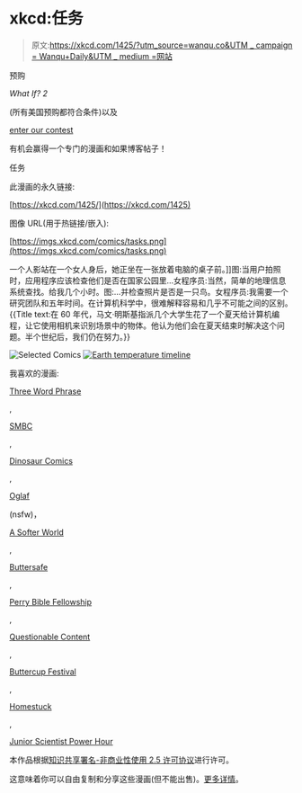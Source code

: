 # xkcd:任务

> 原文:[https://xkcd.com/1425/?utm_source=wanqu.co&UTM _ campaign = Wanqu+Daily&UTM _ medium =网站](https://xkcd.com/1425/?utm_source=wanqu.co&utm_campaign=Wanqu+Daily&utm_medium=website)

预购

*What If? 2*

(所有美国预购都符合条件)以及

[enter our contest](https://sites.prh.com/whatif2)

有机会赢得一个专门的漫画和如果博客帖子！

任务

此漫画的永久链接:

[https://xkcd.com/1425/](https://xkcd.com/1425)

图像 URL(用于热链接/嵌入):

[https://imgs.xkcd.com/comics/tasks.png](https://imgs.xkcd.com/comics/tasks.png)

一个人影站在一个女人身后，她正坐在一张放着电脑的桌子前。]]图:当用户拍照时，应用程序应该检查他们是否在国家公园里...女程序员:当然，简单的地理信息系统查找。给我几个小时。图:...并检查照片是否是一只鸟。女程序员:我需要一个研究团队和五年时间。在计算机科学中，很难解释容易和几乎不可能之间的区别。{{Title text:在 60 年代，马文·明斯基指派几个大学生花了一个夏天给计算机编程，让它使用相机来识别场景中的物体。他认为他们会在夏天结束时解决这个问题。半个世纪后，我们仍在努力。}}

![Selected Comics](../Images/b528bf6228ec7ed3e152256f63a42d3e.png) <map id="comicmap" name="comicmap"> </map> [![Earth temperature timeline](../Images/127e6a1998d40213385677ca9385f10d.png)](//xkcd.com/1732/)

我喜欢的漫画:

[Three Word Phrase](http://threewordphrase.com/)

,

[SMBC](https://www.smbc-comics.com/)

,

[Dinosaur Comics](https://www.qwantz.com)

,

[Oglaf](https://oglaf.com/)

(nsfw)，

[A Softer World](https://www.asofterworld.com)

,

[Buttersafe](https://buttersafe.com/)

,

[Perry Bible Fellowship](https://pbfcomics.com/)

,

[Questionable Content](https://questionablecontent.net/)

,

[Buttercup Festival](http://www.buttercupfestival.com/)

,

[Homestuck](https://www.homestuck.com/)

,

[Junior Scientist Power Hour](https://www.jspowerhour.com/)

本作品根据[知识共享署名-非商业性使用 2.5 许可协议](https://creativecommons.org/licenses/by-nc/2.5/)进行许可。

这意味着你可以自由复制和分享这些漫画(但不能出售)。[更多详情](/license.html)。